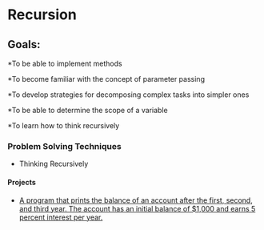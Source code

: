 # Recursion

## Goals:
*To be able to implement methods

*To become familiar with the concept of parameter passing

*To develop strategies for decomposing complex tasks into simpler ones

*To be able to determine the scope of a variable

*To learn how to think recursively


### Problem Solving Techniques
* Thinking Recursively

 
#### Projects
* [A program that prints the balance of an account after the first, second, and third year. The account has an initial balance of $1,000 and earns 5 percent interest per year.](Section-01-Getting-Started-And-Assessment/email.md)


